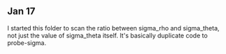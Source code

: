## Jan 17

I started this folder to scan the ratio between sigma_rho and sigma_theta, not just the value of sigma_theta itself. It's basically duplicate code to probe-sigma.